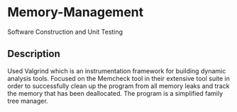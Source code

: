 # Memory-Management

Software Construction and Unit Testing

## Description

Used Valgrind which is an instrumentation framework for building dynamic analysis tools. Focused on the Memcheck tool in their extensive tool suite in order to successfully clean up the program from all memory leaks and track the memory that has been deallocated. The program is a simplified family tree manager.
